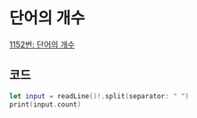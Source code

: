 # 단어의 개수

[1152번: 단어의 개수](https://www.acmicpc.net/problem/1152)

## 코드

```swift
let input = readLine()!.split(separator: " ")
print(input.count)
```